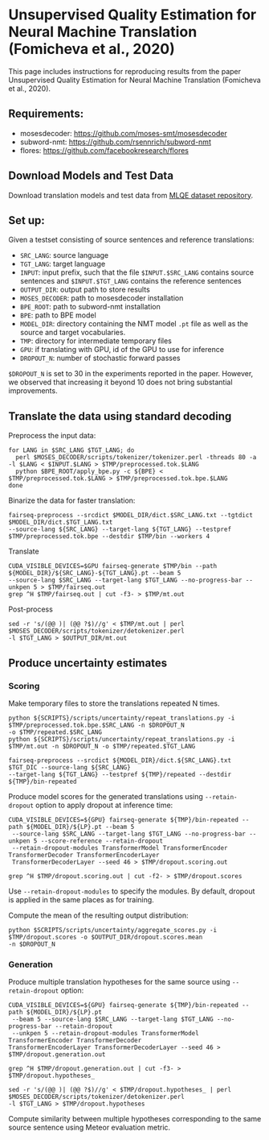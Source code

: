 # Unsupervised Quality Estimation for Neural Machine Translation (Fomicheva et al., 2020)

This page includes instructions for reproducing results from the paper Unsupervised Quality Estimation for Neural
Machine Translation (Fomicheva et al., 2020).

## Requirements:

* mosesdecoder: https://github.com/moses-smt/mosesdecoder
* subword-nmt: https://github.com/rsennrich/subword-nmt
* flores: https://github.com/facebookresearch/flores

## Download Models and Test Data

Download translation models and test data from [MLQE dataset repository](https://github.com/facebookresearch/mlqe).

## Set up:

Given a testset consisting of source sentences and reference translations:

* `SRC_LANG`: source language
* `TGT_LANG`: target language
* `INPUT`: input prefix, such that the file `$INPUT.$SRC_LANG` contains source sentences and `$INPUT.$TGT_LANG`
contains the reference sentences
* `OUTPUT_DIR`: output path to store results
* `MOSES_DECODER`: path to mosesdecoder installation
* `BPE_ROOT`: path to subword-nmt installation
* `BPE`: path to BPE model
* `MODEL_DIR`: directory containing the NMT model `.pt` file as well as the source and target vocabularies.
* `TMP`: directory for intermediate temporary files
* `GPU`: if translating with GPU, id of the GPU to use for inference
* `DROPOUT_N`: number of stochastic forward passes

`$DROPOUT_N` is set to 30 in the experiments reported in the paper. However, we observed that increasing it beyond 10 
does not bring substantial improvements.

## Translate the data using standard decoding

Preprocess the input data:
```
for LANG in $SRC_LANG $TGT_LANG; do
  perl $MOSES_DECODER/scripts/tokenizer/tokenizer.perl -threads 80 -a -l $LANG < $INPUT.$LANG > $TMP/preprocessed.tok.$LANG
  python $BPE_ROOT/apply_bpe.py -c ${BPE} < $TMP/preprocessed.tok.$LANG > $TMP/preprocessed.tok.bpe.$LANG
done
```

Binarize the data for faster translation:

```
fairseq-preprocess --srcdict $MODEL_DIR/dict.$SRC_LANG.txt --tgtdict $MODEL_DIR/dict.$TGT_LANG.txt 
--source-lang ${SRC_LANG} --target-lang ${TGT_LANG} --testpref $TMP/preprocessed.tok.bpe --destdir $TMP/bin --workers 4
```

Translate

```
CUDA_VISIBLE_DEVICES=$GPU fairseq-generate $TMP/bin --path ${MODEL_DIR}/${SRC_LANG}-${TGT_LANG}.pt --beam 5
--source-lang $SRC_LANG --target-lang $TGT_LANG --no-progress-bar --unkpen 5 > $TMP/fairseq.out
grep ^H $TMP/fairseq.out | cut -f3- > $TMP/mt.out
```

Post-process

```
sed -r 's/(@@ )| (@@ ?$)//g' < $TMP/mt.out | perl $MOSES_DECODER/scripts/tokenizer/detokenizer.perl 
-l $TGT_LANG > $OUTPUT_DIR/mt.out
```

## Produce uncertainty estimates

### Scoring

Make temporary files to store the translations repeated N times.

```
python ${SCRIPTS}/scripts/uncertainty/repeat_translations.py -i $TMP/preprocessed.tok.bpe.$SRC_LANG -n $DROPOUT_N 
-o $TMP/repeated.$SRC_LANG
python ${SCRIPTS}/scripts/uncertainty/repeat_translations.py -i $TMP/mt.out -n $DROPOUT_N -o $TMP/repeated.$TGT_LANG

fairseq-preprocess --srcdict ${MODEL_DIR}/dict.${SRC_LANG}.txt $TGT_DIC --source-lang ${SRC_LANG} 
--target-lang ${TGT_LANG} --testpref ${TMP}/repeated --destdir ${TMP}/bin-repeated
```

Produce model scores for the generated translations using `--retain-dropout` option to apply dropout at inference time:

```
CUDA_VISIBLE_DEVICES=${GPU} fairseq-generate ${TMP}/bin-repeated --path ${MODEL_DIR}/${LP}.pt --beam 5
 --source-lang $SRC_LANG --target-lang $TGT_LANG --no-progress-bar --unkpen 5 --score-reference --retain-dropout
 --retain-dropout-modules TransformerModel TransformerEncoder TransformerDecoder TransformerEncoderLayer
 TransformerDecoderLayer --seed 46 > $TMP/dropout.scoring.out

grep ^H $TMP/dropout.scoring.out | cut -f2- > $TMP/dropout.scores

```

Use `--retain-dropout-modules` to specify the modules. By default, dropout is applied in the same places
as for training.

Compute the mean of the resulting output distribution:

```
python $SCRIPTS/scripts/uncertainty/aggregate_scores.py -i $TMP/dropout.scores -o $OUTPUT_DIR/dropout.scores.mean
-n $DROPOUT_N
```

### Generation

Produce multiple translation hypotheses for the same source using `--retain-dropout` option:

``` 
CUDA_VISIBLE_DEVICES=${GPU} fairseq-generate ${TMP}/bin-repeated --path ${MODEL_DIR}/${LP}.pt
 --beam 5 --source-lang $SRC_LANG --target-lang $TGT_LANG --no-progress-bar --retain-dropout
 --unkpen 5 --retain-dropout-modules TransformerModel TransformerEncoder TransformerDecoder 
TransformerEncoderLayer TransformerDecoderLayer --seed 46 > $TMP/dropout.generation.out

grep ^H $TMP/dropout.generation.out | cut -f3- > $TMP/dropout.hypotheses_

sed -r 's/(@@ )| (@@ ?$)//g' < $TMP/dropout.hypotheses_ | perl $MOSES_DECODER/scripts/tokenizer/detokenizer.perl 
-l $TGT_LANG > $TMP/dropout.hypotheses
```

Compute similarity between multiple hypotheses corresponding to the same source sentence using Meteor
evaluation metric.
